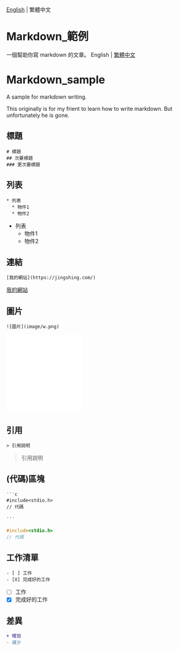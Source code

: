 [English](README.md) | 繁體中文
# Markdown_範例
一個幫助你寫 markdown 的文章。
English | [繁體中文](README_TCH.md)
# Markdown_sample
A sample for markdown writing.

This originally is for my frient to learn how to write markdown. But unfortunately he is gone.

## 標題
```
# 標題
## 次要標題
### 更次要標題
```

## 列表
```
* 列表
  * 物件1
  * 物件2
```
* 列表
  * 物件1
  * 物件2
## 連結
```
[我的網站](https://jingshing.com/)
```
[我的網站](https://jingshing.com/)
## 圖片
```
![圖片](image/w.png)
```
![圖片](image/w.png)

## 引用
```
> 引用說明
```
> 引用說明

## (代碼)區塊
```
‵‵‵c
#include<stdio.h>
// 代碼

‵‵‵
```

```c
#include<stdio.h>
// 代碼

```

## 工作清單
```
- [ ] 工作
- [X] 完成好的工作
```
- [ ] 工作
- [X] 完成好的工作

## 差異
```diff
+ 增加
- 減少
```
